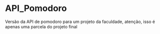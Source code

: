 # API_Pomodoro
Versão da API de pomodoro para um projeto da faculdade, atenção, isso é apenas uma parcela do projeto final
